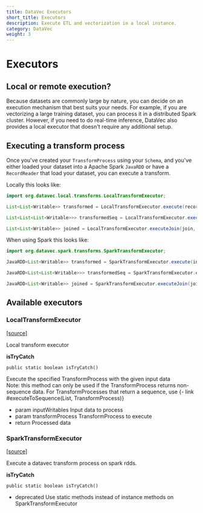 ```yaml
---
title: DataVec Executors
short_title: Executors
description: Execute ETL and vectorization in a local instance.
category: DataVec
weight: 3
---
```


# Executors

## Local or remote execution?

Because datasets are commonly large by nature, you can decide on an execution mechanism that best suits your needs. For example, if you are vectorizing a large training dataset, you can process it in a distributed Spark cluster. However, if you need to do real-time inference, DataVec also provides a local executor that doesn't require any additional setup.

## Executing a transform process

Once you've created your `TransformProcess` using your `Schema`, and you've either loaded your dataset into a Apache Spark `JavaRDD` or have a `RecordReader` that load your dataset, you can execute a transform.

Locally this looks like:

```java
import org.datavec.local.transforms.LocalTransformExecutor;

List<List<Writable>> transformed = LocalTransformExecutor.execute(recordReader, transformProcess)

List<List<List<Writable>>> transformedSeq = LocalTransformExecutor.executeToSequence(sequenceReader, transformProcess)

List<List<Writable>> joined = LocalTransformExecutor.executeJoin(join, leftReader, rightReader)
```

When using Spark this looks like:

```java
import org.datavec.spark.transforms.SparkTransformExecutor;

JavaRDD<List<Writable>> transformed = SparkTransformExecutor.execute(inputRdd, transformProcess)

JavaRDD<List<List<Writable>>> transformedSeq = SparkTransformExecutor.executeToSequence(inputSequenceRdd, transformProcess)

JavaRDD<List<Writable>> joined = SparkTransformExecutor.executeJoin(join, leftRdd, rightRdd)
```

## Available executors

### LocalTransformExecutor

[\[source\]](https://github.com/eclipse/deeplearning4j/tree/master/datavec/datavec-local/src/main/java/org/datavec/local/transforms/LocalTransformExecutor.java)

Local transform executor

**isTryCatch**

```text
public static boolean isTryCatch()
```

Execute the specified TransformProcess with the given input data  
Note: this method can only be used if the TransformProcess returns non-sequence data. For TransformProcesses that return a sequence, use {- link \#executeToSequence\(List, TransformProcess\)}

* param inputWritables Input data to process
* param transformProcess TransformProcess to execute
* return Processed data

### SparkTransformExecutor

[\[source\]](https://github.com/eclipse/deeplearning4j/tree/master/datavec/datavec-spark/src/main/java/org/datavec/spark/transform/SparkTransformExecutor.java)

Execute a datavec transform process on spark rdds.

**isTryCatch**

```text
public static boolean isTryCatch()
```

* deprecated Use static methods instead of instance methods on SparkTransformExecutor

